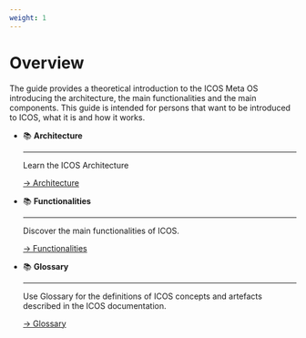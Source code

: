 ```yaml
---
weight: 1
---
```


# Overview

The guide provides a theoretical introduction to the ICOS Meta OS introducing the architecture, 
the main functionalities and the main components. 
This guide is intended for persons that want to be introduced to ICOS, what it is and how it works.

<div class="grid cards" markdown>

-   :books: __Architecture__

    ---

    Learn the ICOS Architecture

    [&rarr; Architecture](Architecture.md)


-  :books:  __Functionalities__

    ---

    Discover the main functionalities of ICOS.  
    
    [&rarr;  Functionalities](Functionalities)

-  :books:  __Glossary__

    ---

    Use Glossary for the definitions of ICOS concepts and artefacts described in the ICOS documentation.


    [&rarr;  Glossary](glossary.md)

</div>


